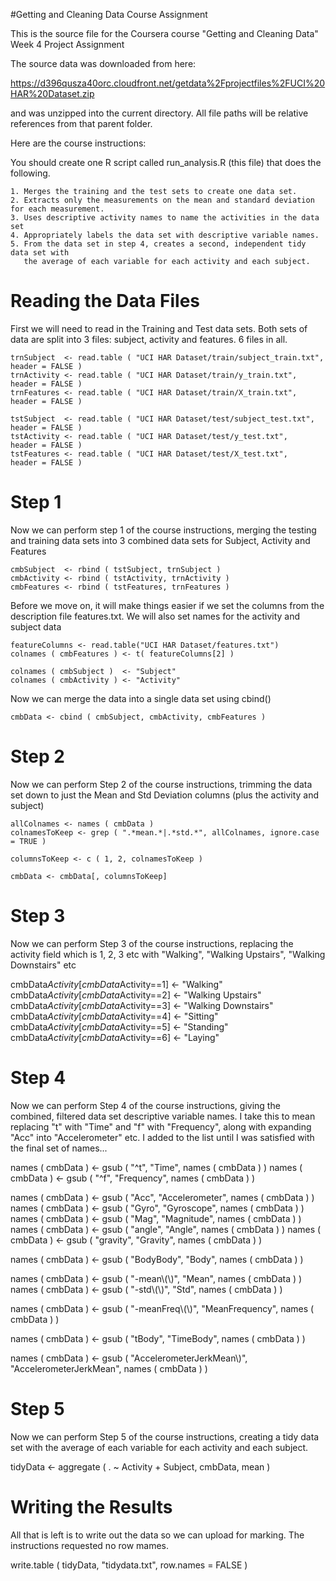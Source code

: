 #Getting and Cleaning Data Course Assignment

This is the source file for the Coursera course "Getting and Cleaning Data" Week 4 Project Assignment

The source data was downloaded from here:

  https://d396qusza40orc.cloudfront.net/getdata%2Fprojectfiles%2FUCI%20HAR%20Dataset.zip 

and was unzipped into the current directory.  All file paths will be relative references from that parent folder.

Here are the course instructions:

You should create one R script called run_analysis.R (this file) that does the following. 

    1. Merges the training and the test sets to create one data set.
    2. Extracts only the measurements on the mean and standard deviation for each measurement. 
    3. Uses descriptive activity names to name the activities in the data set
    4. Appropriately labels the data set with descriptive variable names. 
    5. From the data set in step 4, creates a second, independent tidy data set with 
       the average of each variable for each activity and each subject.


# Reading the Data Files
First we will need to read in the Training and Test data sets.  Both sets of data are split into 3 files: subject, activity and features.  6 files in all.
```
trnSubject  <- read.table ( "UCI HAR Dataset/train/subject_train.txt", header = FALSE )
trnActivity <- read.table ( "UCI HAR Dataset/train/y_train.txt",       header = FALSE )
trnFeatures <- read.table ( "UCI HAR Dataset/train/X_train.txt",       header = FALSE )

tstSubject  <- read.table ( "UCI HAR Dataset/test/subject_test.txt", header = FALSE )
tstActivity <- read.table ( "UCI HAR Dataset/test/y_test.txt",       header = FALSE )
tstFeatures <- read.table ( "UCI HAR Dataset/test/X_test.txt",       header = FALSE )
```
# Step 1
Now we can perform step 1 of the course instructions, merging the testing and training data sets into 3 combined data sets for Subject, Activity and Features
```
cmbSubject  <- rbind ( tstSubject, trnSubject )
cmbActivity <- rbind ( tstActivity, trnActivity )
cmbFeatures <- rbind ( tstFeatures, trnFeatures )
```
Before we move on, it will make things easier if we set the columns from the description file features.txt.  We will also set names for the activity and subject data
```
featureColumns <- read.table("UCI HAR Dataset/features.txt")
colnames ( cmbFeatures ) <- t( featureColumns[2] )

colnames ( cmbSubject )  <- "Subject"
colnames ( cmbActivity ) <- "Activity"
```
Now we can merge the data into a single data set using cbind()
```
cmbData <- cbind ( cmbSubject, cmbActivity, cmbFeatures )
```
# Step 2
Now we can perform Step 2 of the course instructions, trimming the data set down to just the Mean and Std Deviation columns (plus the activity and subject)
```
allColnames <- names ( cmbData )
colnamesToKeep <- grep ( ".*mean.*|.*std.*", allColnames, ignore.case = TRUE )

columnsToKeep <- c ( 1, 2, colnamesToKeep )

cmbData <- cmbData[, columnsToKeep]
```
# Step 3
Now we can perform Step 3 of the course instructions, replacing the activity field which is 1, 2, 3 etc with "Walking", "Walking Upstairs", "Walking Downstairs" etc

cmbData$Activity[cmbData$Activity==1] <- "Walking"
cmbData$Activity[cmbData$Activity==2] <- "Walking Upstairs"
cmbData$Activity[cmbData$Activity==3] <- "Walking Downstairs"
cmbData$Activity[cmbData$Activity==4] <- "Sitting"
cmbData$Activity[cmbData$Activity==5] <- "Standing"
cmbData$Activity[cmbData$Activity==6] <- "Laying"

# Step 4
Now we can perform Step 4 of the course instructions, giving the combined, filtered data set descriptive variable names.  I take this to mean replacing "t" with "Time" and "f" with "Frequency", along with expanding "Acc" into "Accelerometer" etc.  I added to the list until I was satisfied with the final set of names...

names ( cmbData ) <- gsub ( "^t", "Time",      names ( cmbData ) )
names ( cmbData ) <- gsub ( "^f", "Frequency", names ( cmbData ) )

names ( cmbData ) <- gsub ( "Acc",     "Accelerometer", names ( cmbData ) )
names ( cmbData ) <- gsub ( "Gyro",    "Gyroscope",     names ( cmbData ) )
names ( cmbData ) <- gsub ( "Mag",     "Magnitude",     names ( cmbData ) )
names ( cmbData ) <- gsub ( "angle",   "Angle",         names ( cmbData ) )
names ( cmbData ) <- gsub ( "gravity", "Gravity",       names ( cmbData ) )

names ( cmbData ) <- gsub ( "BodyBody",  "Body", names ( cmbData ) )

names ( cmbData ) <- gsub ( "-mean\\(\\)",  "Mean", names ( cmbData ) )
names ( cmbData ) <- gsub ( "-std\\(\\)",   "Std", names ( cmbData ) )

names ( cmbData ) <- gsub ( "-meanFreq\\(\\)",  "MeanFrequency", names ( cmbData ) )

names ( cmbData ) <- gsub ( "tBody", "TimeBody", names ( cmbData ) )

names ( cmbData ) <- gsub ( "AccelerometerJerkMean\\)",  "AccelerometerJerkMean", names ( cmbData ) )

# Step 5
Now we can perform Step 5 of the course instructions, creating a tidy data set with the average of each variable for each activity and each subject.

tidyData <- aggregate ( . ~ Activity + Subject, cmbData, mean )

# Writing the Results
All that is left is to write out the data so we can upload for marking.  The instructions requested no row mames.

write.table ( tidyData, "tidydata.txt", row.names = FALSE )
